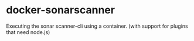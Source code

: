 # docker-sonarscanner
Executing the sonar scanner-cli using a container. (with support for plugins that need node.js)

